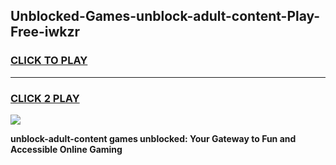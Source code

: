 
## Unblocked-Games-unblock-adult-content-Play-Free-iwkzr
<h3>
<a href="https://premium76.site?title=unblock-adult-content&ref=23A">CLICK TO PLAY</a></h3>
<hr>

<h3>
<a href="https://premium76.site?title=unblock-adult-content&ref=23A">CLICK 2 PLAY</a>
  
</h3>

<a href="https://premium76.site?title=unblock-adult-content&ref=23A"><img src="https://clearcache.store/games.png"></a>


**unblock-adult-content games unblocked: Your Gateway to Fun and Accessible Online Gaming**

